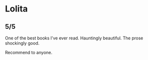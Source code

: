 # Lolita
## 5/5

One of the best books I've ever read. Hauntingly beautiful. The prose shockingly good.

Recommend to anyone. 